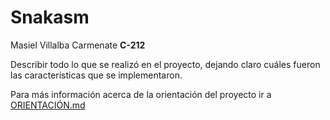 # Snakasm

Masiel Villalba Carmenate **C-212**

Describir todo lo que se realizó en el proyecto, dejando claro cuáles fueron las características que se implementaron.

Para más información acerca de la orientación del proyecto ir a [ORIENTACIÓN.md](ORIENTACIÓN.md)
